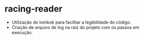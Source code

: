 # racing-reader

* Utilização do lombok para facilitar a legibilidade do código.
* Criação de arquivo de log na raiz do projeto com os passos em execução.
